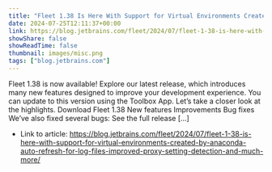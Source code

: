 ```yaml
---
title: "Fleet 1.38 Is Here With Support for Virtual Environments Created by Anaconda, Auto-Refresh for Log Files, Improved Proxy Setting Detection, and Much More"
date: 2024-07-25T12:11:37+00:00
link: https://blog.jetbrains.com/fleet/2024/07/fleet-1-38-is-here-with-support-for-virtual-environments-created-by-anaconda-auto-refresh-for-log-files-improved-proxy-setting-detection-and-much-more/
showShare: false
showReadTime: false
thumbnail: images/misc.png
tags: ["blog.jetbrains.com"]
---
```

Fleet 1.38 is now available! Explore our latest release, which introduces many new features designed to improve your development experience. You can update to this version using the Toolbox App. Let’s take a closer look at the highlights. Download Fleet 1.38 New features Improvements Bug fixes We’ve also fixed several bugs: See the full release […]

- Link to article: https://blog.jetbrains.com/fleet/2024/07/fleet-1-38-is-here-with-support-for-virtual-environments-created-by-anaconda-auto-refresh-for-log-files-improved-proxy-setting-detection-and-much-more/